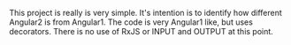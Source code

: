 This project is really is very simple. It's intention is to identify how different Angular2 is from Angular1. 
The code is very Angular1 like, but uses decorators. 
There is no use of RxJS or INPUT and OUTPUT at this point.